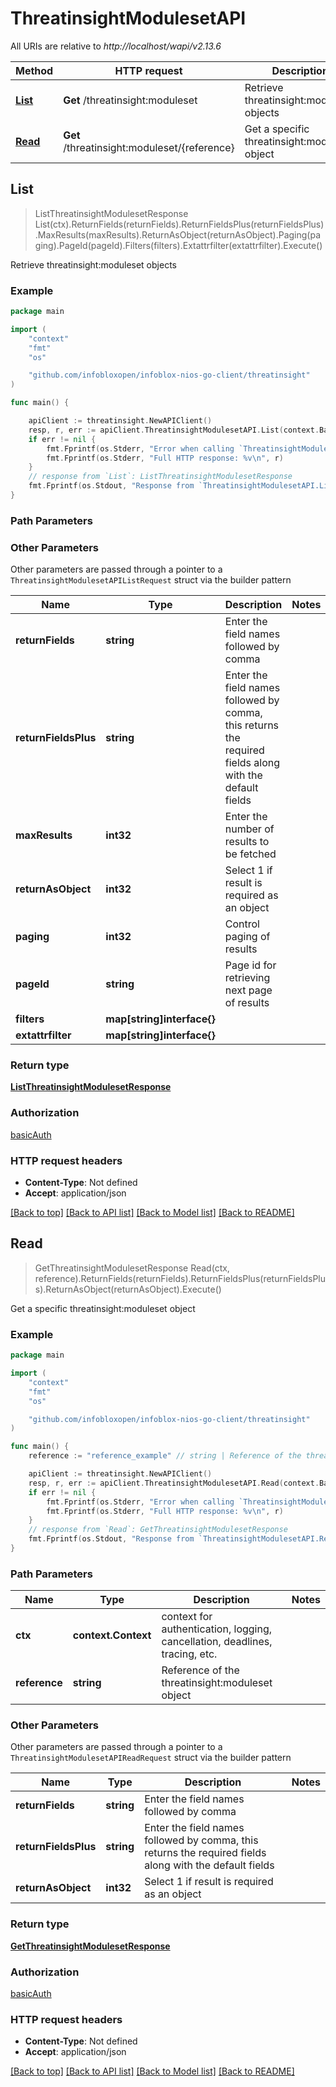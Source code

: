 # ThreatinsightModulesetAPI

All URIs are relative to *http://localhost/wapi/v2.13.6*

Method | HTTP request | Description
------------- | ------------- | -------------
[**List**](ThreatinsightModulesetAPI.md#List) | **Get** /threatinsight:moduleset | Retrieve threatinsight:moduleset objects
[**Read**](ThreatinsightModulesetAPI.md#Read) | **Get** /threatinsight:moduleset/{reference} | Get a specific threatinsight:moduleset object



## List

> ListThreatinsightModulesetResponse List(ctx).ReturnFields(returnFields).ReturnFieldsPlus(returnFieldsPlus).MaxResults(maxResults).ReturnAsObject(returnAsObject).Paging(paging).PageId(pageId).Filters(filters).Extattrfilter(extattrfilter).Execute()

Retrieve threatinsight:moduleset objects



### Example

```go
package main

import (
	"context"
	"fmt"
	"os"

	"github.com/infobloxopen/infoblox-nios-go-client/threatinsight"
)

func main() {

	apiClient := threatinsight.NewAPIClient()
	resp, r, err := apiClient.ThreatinsightModulesetAPI.List(context.Background()).Execute()
	if err != nil {
		fmt.Fprintf(os.Stderr, "Error when calling `ThreatinsightModulesetAPI.List``: %v\n", err)
		fmt.Fprintf(os.Stderr, "Full HTTP response: %v\n", r)
	}
	// response from `List`: ListThreatinsightModulesetResponse
	fmt.Fprintf(os.Stdout, "Response from `ThreatinsightModulesetAPI.List`: %v\n", resp)
}
```

### Path Parameters



### Other Parameters

Other parameters are passed through a pointer to a `ThreatinsightModulesetAPIListRequest` struct via the builder pattern


Name | Type | Description  | Notes
------------- | ------------- | ------------- | -------------
**returnFields** | **string** | Enter the field names followed by comma | 
**returnFieldsPlus** | **string** | Enter the field names followed by comma, this returns the required fields along with the default fields | 
**maxResults** | **int32** | Enter the number of results to be fetched | 
**returnAsObject** | **int32** | Select 1 if result is required as an object | 
**paging** | **int32** | Control paging of results | 
**pageId** | **string** | Page id for retrieving next page of results | 
**filters** | **map[string]interface{}** |  | 
**extattrfilter** | **map[string]interface{}** |  | 

### Return type

[**ListThreatinsightModulesetResponse**](ListThreatinsightModulesetResponse.md)

### Authorization

[basicAuth](../README.md#basicAuth)

### HTTP request headers

- **Content-Type**: Not defined
- **Accept**: application/json

[[Back to top]](#) [[Back to API list]](../README.md#documentation-for-api-endpoints)
[[Back to Model list]](../README.md#documentation-for-models)
[[Back to README]](../README.md)


## Read

> GetThreatinsightModulesetResponse Read(ctx, reference).ReturnFields(returnFields).ReturnFieldsPlus(returnFieldsPlus).ReturnAsObject(returnAsObject).Execute()

Get a specific threatinsight:moduleset object



### Example

```go
package main

import (
	"context"
	"fmt"
	"os"

	"github.com/infobloxopen/infoblox-nios-go-client/threatinsight"
)

func main() {
	reference := "reference_example" // string | Reference of the threatinsight:moduleset object

	apiClient := threatinsight.NewAPIClient()
	resp, r, err := apiClient.ThreatinsightModulesetAPI.Read(context.Background(), reference).Execute()
	if err != nil {
		fmt.Fprintf(os.Stderr, "Error when calling `ThreatinsightModulesetAPI.Read``: %v\n", err)
		fmt.Fprintf(os.Stderr, "Full HTTP response: %v\n", r)
	}
	// response from `Read`: GetThreatinsightModulesetResponse
	fmt.Fprintf(os.Stdout, "Response from `ThreatinsightModulesetAPI.Read`: %v\n", resp)
}
```

### Path Parameters


Name | Type | Description  | Notes
------------- | ------------- | ------------- | -------------
**ctx** | **context.Context** | context for authentication, logging, cancellation, deadlines, tracing, etc.
**reference** | **string** | Reference of the threatinsight:moduleset object | 

### Other Parameters

Other parameters are passed through a pointer to a `ThreatinsightModulesetAPIReadRequest` struct via the builder pattern


Name | Type | Description  | Notes
------------- | ------------- | ------------- | -------------
**returnFields** | **string** | Enter the field names followed by comma | 
**returnFieldsPlus** | **string** | Enter the field names followed by comma, this returns the required fields along with the default fields | 
**returnAsObject** | **int32** | Select 1 if result is required as an object | 

### Return type

[**GetThreatinsightModulesetResponse**](GetThreatinsightModulesetResponse.md)

### Authorization

[basicAuth](../README.md#basicAuth)

### HTTP request headers

- **Content-Type**: Not defined
- **Accept**: application/json

[[Back to top]](#) [[Back to API list]](../README.md#documentation-for-api-endpoints)
[[Back to Model list]](../README.md#documentation-for-models)
[[Back to README]](../README.md)

